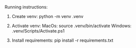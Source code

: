 Running instructions: 


1. Create venv:
    python -m venv .venv

2. Activate venv:
    MacOs: source .venv/bin/activate
    Windows: .venv/Scripts/Activate.ps1

2. Install requirements:
    pip install -r requirements.txt
